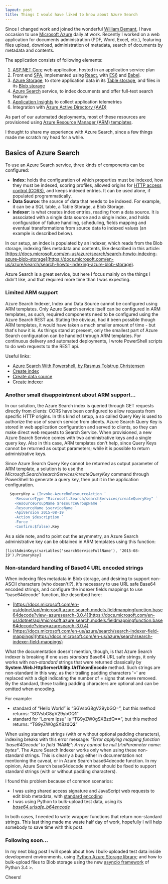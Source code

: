 ```yaml
---
layout: post
title: Things I would have liked to know about Azure Search
---
```


Since I changed work and joined the wonderful [William Demant](http://www.demant.com), I have occasion to use [Microsoft Azure](https://azure.microsoft.com/en-us/overview/what-is-azure) daily at work. Recently I worked on a web application for documents administration (PDF, Word, Excel, etc.), featuring files upload, download, administration of metadata, search of documents by metadata and contents. 

The application consists of following elements:
1. [ASP.NET Core](https://docs.microsoft.com/en-us/aspnet/core/tutorials/first-mvc-app/start-mvc) web application, hosted in an application service plan
2. Front end [SPA](https://en.wikipedia.org/wiki/Single-page_application), implemented using [React](https://facebook.github.io/react), with [ES6](http://es6-features.org) and [Babel](https://babeljs.io).
3. [Azure Storage](https://azure.microsoft.com/en-us/services/storage), to store application data in its [Table storage](https://azure.microsoft.com/en-us/services/storage/tables/), and files in its [Blob storage](https://azure.microsoft.com/en-us/services/storage/blobs)
4. [Azure Search](https://azure.microsoft.com/en-us/services/search) service, to index documents and offer full-text search feature
5. [Application Insights](https://azure.microsoft.com/en-us/services/application-insights) to collect application telemetries
6. Integration with [Azure Active Directory (AAD)](https://docs.microsoft.com/en-us/azure/active-directory/active-directory-whatis)

As part of our automated deployments, most of these resources are provisioned using [Azure Resource Manager (ARM) templates](https://docs.microsoft.com/en-us/azure/azure-resource-manager/resource-group-authoring-templates).

I thought to share my experience with Azure Search, since a few things made me scratch my head for a while.

## Basics of Azure Search
To use an Azure Search service, three kinds of components can be configured:

* **Index**: holds the configuration of which properties must be indexed, how they must be indexed, scoring profiles, allowed origins for [HTTP access control (CORS)](https://developer.mozilla.org/en-US/docs/Web/HTTP/Access_control_CORS), and keeps indexed entries. It can be used alone, if populated programmatically.
* **Data Source**: the source of data that needs to be indexed. For example, it can be a SQL table, a Table Storage, a Blob Storage.
* **Indexer**: is what creates index entries, reading from a data source. It is associated with a single data source and a single index, and holds configuration of failure handling, scheduling, fields mapping and eventual transformations from source data to indexed values (an example is described below). 

In our setup, an index is populated by an indexer, which reads from the Blob storage, indexing files metadata and contents, like described in this article: [https://docs.microsoft.com/en-us/azure/search/search-howto-indexing-azure-blob-storage](https://docs.microsoft.com/en-us/azure/search/search-howto-indexing-azure-blob-storage).

Azure Search is a great service, but here I focus mainly on the things I didn't like, and that required more time than I was expecting.

### Limited ARM support
Azure Search Indexer, Index and Data Source cannot be configured using ARM templates.
Only Azure Search service itself can be configured in ARM templates, as such, required components need to be configured using the Azure Search REST api. Stating the obvious, had it been possible though ARM templates, it would have taken a much smaller amount of time - but that's how it is.
As things stand at present, only the smallest part of Azure Search configuration can be handled through ARM templates. For continuous delivery and automated deployments, I wrote PowerShell scripts to do web requests to the REST api.

Useful links:
* [Azure Search With Powershell, by Rasmus Tolstrup Christensen](http://rasmustc.com/blog/Azure-Search-With-Powershell/)
* [Create index](https://docs.microsoft.com/en-us/rest/api/searchservice/create-index)
* [Create data source](https://docs.microsoft.com/en-us/rest/api/searchservice/create-data-source)
* [Create indexer](https://docs.microsoft.com/en-us/rest/api/searchservice/create-indexer)

### Another small disappointment about ARM support...
In our solution, the Azure Search index is queried through GET requests directly from clients: CORS have been configured to allow requests from specific HTTP origins. In this kind of setup, a so called Query Key is used to authorize the use of search service from clients. Azure Search Query Key is stored in web application configuration and served to clients, so they can make direct web requests to Search Service. When provisioned, a new Azure Search Service comes with two administrative keys and a single query key. Also in this case, ARM templates don't help, since Query Keys cannot be returned as output parameters; while it is possible to return administrative keys.

Since Azure Search Query Key cannot be returned as output parameter of ARM template, a solution is to use the _Microsoft.Search/searchServices/createQueryKey_ command through PowerShell to generate a query key, then put it in the application configuration.

```ps
  $queryKey = (Invoke-AzureRmResourceAction `
    -ResourceType "Microsoft.Search/searchServices/createQueryKey" `
    -ResourceGroupName $resourceGroupName `
    -ResourceName $serviceName `
    -ApiVersion 2015-08-19 `
    -Action $description `
    -Force `
    -Confirm:$false).Key
```

As a side note, and to point out the asymmetry, an Azure Search administrative key can be obtained in ARM templates using this function:

```
[listAdminKeys(variables('searchServiceFullName'), '2015-08-19').PrimaryKey]
```

### Non-standard handling of Base64 URL encoded strings
When indexing files metadata in Blob storage, and desiring to support non-ASCII characters (who doesn't!?), it's necessary to use URL safe Base64 encoded strings, and configure the indexer fields mappings to use “base64decode” function, like described here:
* [https://docs.microsoft.com/en-us/dotnet/api/microsoft.azure.search.models.fieldmappingfunction.base64decode?view=azuresearch-3.0.4](https://docs.microsoft.com/en-us/dotnet/api/microsoft.azure.search.models.fieldmappingfunction.base64decode?view=azuresearch-3.0.4)
* [https://docs.microsoft.com/en-us/azure/search/search-indexer-field-mappings](https://docs.microsoft.com/en-us/azure/search/search-indexer-field-mappings)

What the documentation doesn't mention, though, is that Azure Search indexer is breaking if one uses _standard_ Base64 URL safe strings, it only works with _non-standard_ strings that were returned classically by **System.Web.HttpServerUtility.UrlTokenEncode** method. Such strings are non-standard in this way, as their trailing padding characters '=' are replaced with a digit indicating the number of = signs that were removed. By the standard, these trailing padding characters are optional and can be omitted when encoding.

For example: 
* standard of “Hello World” is “SGVsbG8gV29ybGQ=”, but this method returns: “SGVsbG8gV29ybGQ**1**”
* standard for “Lorem Ipsu” is “TG9yZW0gSXBzdQ==”, but this method returns: “TG9yZW0gSXBzdQ**2**”

When using standard strings (with or without optional padding characters), indexing breaks with this error message: _"Error applying mapping function 'base64Decode' to field 'NAME': Array cannot be null.\r\nParameter name: bytes"_. The Azure Search Indexer works only when using these non-standard strings. This is clearly a bug: either in documentation not mentioning the caveat, or in Azure Search base64decode function. In my opinion, Azure Search base64decode method should be fixed to support standard strings (with or without padding characters).
 
I found this problem because of common scenarios:
* I was using shared access signature and JavaScript web requests to edit blob metadata, with [standard encoding](https://developer.mozilla.org/en/docs/Web/API/WindowBase64/Base64_encoding_and_decoding)
* I was using Python to bulk-upload test data, using its [_base64.urlsafe_b64encode_](https://docs.python.org/3/library/base64.html)

In both cases, I needed to write wrapper functions that return non-standard strings.
This last thing made me waste half day of work, hopefully I will help somebody to save time with this post.

### Following soon...

In my next blog post I will speak about how I bulk-uploaded test data inside development environments, using [Python Azure Storage library](https://github.com/Azure/azure-storage-python); and how to bulk-upload files to Blob storage using the new [asyncio framework](https://docs.python.org/3/library/asyncio.html) of Python 3.4 >.

Cheers!